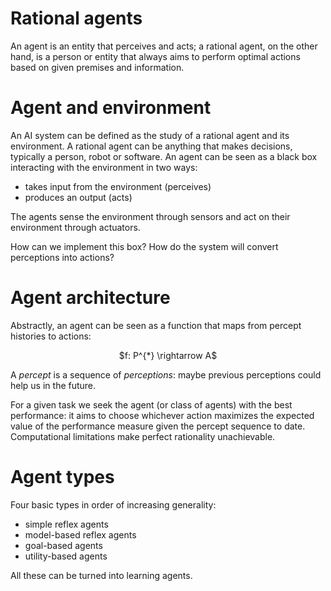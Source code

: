 # Rational agents

An agent is an entity that perceives and acts; a rational agent, on the other hand, is a person or entity that always aims to perform optimal actions based on given premises and information.

# Agent and environment

An AI system can be defined as the study of a rational agent and its environment. 
A rational agent can be anything that makes decisions, typically a person, robot or software. An agent can be seen as a black box interacting with the environment in two ways:

<p align="center">
	<ul>
		<li> takes input from the environment (perceives) </li>
		<li> produces an output (acts) </li>
	</ul>
</p>

The agents sense the environment through sensors and act on their environment through actuators.

How can we implement this box? How do the system will convert perceptions into actions?

# Agent architecture

Abstractly, an agent can be seen as a function that maps from percept histories to actions:

<p align="center">
$f: P^{*} \rightarrow A$
</p>

A $percept$ is a sequence of $perceptions$: maybe previous perceptions could help us in the future.

For a given task we seek the agent (or class of agents) with the best performance: it aims to choose whichever action maximizes the expected value of the performance measure given the percept sequence to date.
Computational limitations make perfect rationality unachievable.

# Agent types

Four basic types in order of increasing generality:

<p align="center">
	<ul>
		<li> simple reflex agents </li>
		<li> model-based reflex agents </li>
		<li> goal-based agents </li>
		<li> utility-based agents </li>
	</ul>
</p>

All these can be turned into learning agents. 